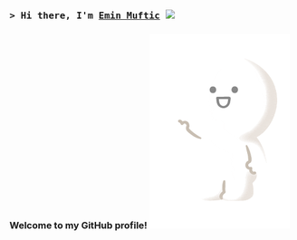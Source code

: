 ### <samp>&gt; Hi there, I'm <a href="https://www.linkedin.com/in/emin-muftic-265324226/" target="_blank">Emin Muftic</a> <img src="https://media.giphy.com/media/hvRJCLFzcasrR4ia7z/giphy.gif" width="25"> </samp>


### Welcome to my GitHub profile! ![Text](./welcome.gif) 
